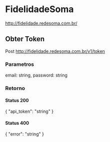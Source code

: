 # FidelidadeSoma
http://fidelidade.redesoma.com.br/

## Obter Token ##
Post http://fidelidade.redesoma.com.br/v1/token

### Parametros
email: string,
password: string

### Retorno
#### Status 200
{ "api_token": "string" }
#### Status 400
{ "error": "string" }
